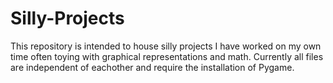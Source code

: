 # Silly-Projects

This repository is intended to house silly projects I have worked on my own time often toying with graphical representations and math. Currently all files are independent of eachother and require the installation of Pygame.
